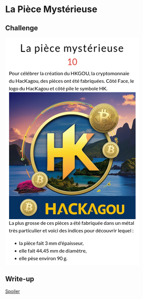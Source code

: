 # La Pièce Mystérieuse

## Challenge

![Enoncé du challenge](chall.png)

## Write-up

[Spoiler](Writeup.md)